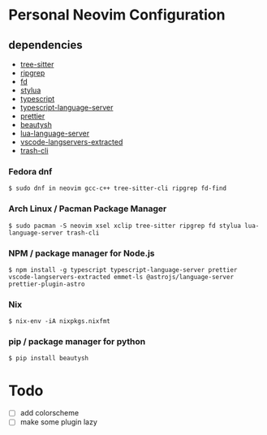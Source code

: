 # Personal Neovim Configuration

## dependencies
* [tree-sitter](https://github.com/tree-sitter/tree-sitter)
* [ripgrep](https://github.com/BurntSushi/ripgrep)
* [fd](https://github.com/sharkdp/fd)
* [stylua](https://github.com/JohnnyMorganz/StyLua)
* [typescript](https://github.com/microsoft/TypeScript)
* [typescript-language-server](https://github.com/typescript-language-server/typescript-language-server)
* [prettier](https://github.com/prettier/prettier)
* [beautysh](https://github.com/lovesegfault/beautysh)
* [lua-language-server](https://github.com/sumneko/)
* [vscode-langservers-extracted](https://github.com/hrsh7th/vscode-langservers-extracted)
* [trash-cli](https://github.com/andreafrancia/trash-cli)

### Fedora dnf
```shell
$ sudo dnf in neovim gcc-c++ tree-sitter-cli ripgrep fd-find
```

### Arch Linux / Pacman Package Manager
```shell
$ sudo pacman -S neovim xsel xclip tree-sitter ripgrep fd stylua lua-language-server trash-cli
```

### NPM / package manager for Node.js
```shell
$ npm install -g typescript typescript-language-server prettier vscode-langservers-extracted emmet-ls @astrojs/language-server prettier-plugin-astro
```

### Nix
```shell
$ nix-env -iA nixpkgs.nixfmt
```

### pip / package manager for python
```shell
$ pip install beautysh
```

# Todo
- [ ] add colorscheme
- [ ] make some plugin lazy

